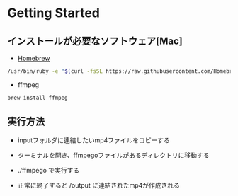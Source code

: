 # Getting Started

## インストールが必要なソフトウェア[Mac]

* [Homebrew](https://brew.sh/index_ja)

```sh
/usr/bin/ruby -e "$(curl -fsSL https://raw.githubusercontent.com/Homebrew/install/master/install)"
```

* ffmpeg

``` sh
brew install ffmpeg
```

## 実行方法

* inputフォルダに連結したいmp4ファイルをコピーする

* ターミナルを開き、ffmpegoファイルがあるディレクトリに移動する

* ./ffmpego で実行する

* 正常に終了すると /output に連結されたmp4が作成される
